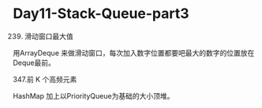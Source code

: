 # Day11-Stack-Queue-part3
239. 滑动窗口最大值

用ArrayDeque 来做滑动窗口，每次加入数字位置都要吧最大的数字的位置放在Deque最前。

347.前 K 个高频元素

HashMap 加上以PriorityQueue为基础的大小顶堆。
